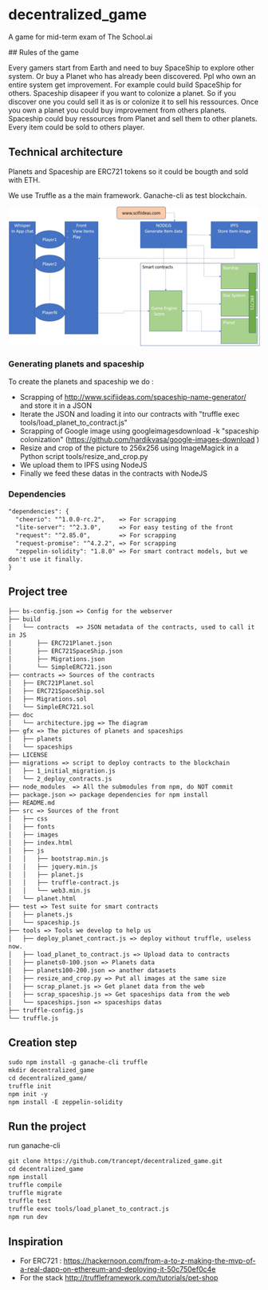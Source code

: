 # decentralized_game
A game for mid-term exam of The School.ai

## Rules of the game

Every gamers start from Earth and need to buy SpaceShip to explore other system.
Or buy a Planet who has already been discovered.
Ppl who own an entire system get improvement. For example could build SpaceShip for others.
Spaceship disapeer if you want to colonize a planet. So if you discover one you could sell it as is or colonize it to sell his ressources.
Once you own a planet you could buy improvement from others planets.
Spaceship could buy ressources from Planet and sell them to other planets.
Every item could be sold to others player.

## Technical architecture

Planets and Spaceship are ERC721 tokens so it could be bougth and sold with ETH.

We use Truffle as a the main framework. Ganache-cli as test blockchain.

![Architecture](./doc/architecture.jpg)


### Generating planets and spaceship

To create the planets and spaceship we do :
- Scrapping of http://www.scifiideas.com/spaceship-name-generator/ and store it in a JSON
- Iterate the JSON and loading it into our contracts with "truffle exec tools/load_planet_to_contract.js"
- Scrapping of Google image using googleimagesdownload -k "spaceship colonization" (https://github.com/hardikvasa/google-images-download )
- Resize and crop of the picture to 256x256 using ImageMagick in a Python script tools/resize_and_crop.py
- We upload them to IPFS using NodeJS
- Finally we feed these datas in the contracts with NodeJS

### Dependencies

```
"dependencies": {
  "cheerio": "^1.0.0-rc.2",    => For scrapping
  "lite-server": "^2.3.0",     => For easy testing of the front
  "request": "^2.85.0",        => For scrapping
  "request-promise": "^4.2.2", => For scrapping
  "zeppelin-solidity": "1.8.0" => For smart contract models, but we don't use it finally.
}
```

## Project tree

```
├── bs-config.json => Config for the webserver
├── build
│   └── contracts  => JSON metadata of the contracts, used to call it in JS
│       ├── ERC721Planet.json
│       ├── ERC721SpaceShip.json
│       ├── Migrations.json
│       └── SimpleERC721.json
├── contracts => Sources of the contracts
│   ├── ERC721Planet.sol
│   ├── ERC721SpaceShip.sol
│   ├── Migrations.sol
│   └── SimpleERC721.sol
├── doc
│   └── architecture.jpg => The diagram
├── gfx => The pictures of planets and spaceships
│   ├── planets
│   └── spaceships
├── LICENSE
├── migrations => script to deploy contracts to the blockchain
│   ├── 1_initial_migration.js
│   └── 2_deploy_contracts.js
├── node_modules  => All the submodules from npm, do NOT commit
├── package.json => package dependencies for npm install
├── README.md
├── src => Sources of the front
│   ├── css
│   ├── fonts
│   ├── images
│   ├── index.html
│   ├── js
│   │   ├── bootstrap.min.js
│   │   ├── jquery.min.js
│   │   ├── planet.js
│   │   ├── truffle-contract.js
│   │   └── web3.min.js
│   └── planet.html
├── test => Test suite for smart contracts
│   ├── planets.js
│   └── spaceship.js
├── tools => Tools we develop to help us
│   ├── deploy_planet_contract.js => deploy without truffle, useless now.
│   ├── load_planet_to_contract.js => Upload data to contracts
│   ├── planets0-100.json => Planets data
│   ├── planets100-200.json => another datasets
│   ├── resize_and_crop.py => Put all images at the same size
│   ├── scrap_planet.js => Get planet data from the web
│   ├── scrap_spaceship.js => Get spaceships data from the web
│   └── spaceships.json => spaceships datas
├── truffle-config.js
└── truffle.js
```

## Creation step

```
sudo npm install -g ganache-cli truffle
mkdir decentralized_game
cd decentralized_game/
truffle init
npm init -y
npm install -E zeppelin-solidity
```

## Run the project

run ganache-cli
```
git clone https://github.com/trancept/decentralized_game.git
cd decentralized_game
npm install
truffle compile
truffle migrate
truffle test
truffle exec tools/load_planet_to_contract.js
npm run dev
```

## Inspiration

- For ERC721 : https://hackernoon.com/from-a-to-z-making-the-mvp-of-a-real-dapp-on-ethereum-and-deploying-it-50c750ef0c4e
- For the stack http://truffleframework.com/tutorials/pet-shop
